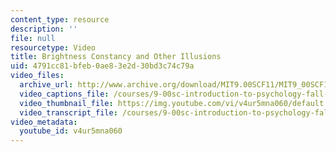 ```yaml
---
content_type: resource
description: ''
file: null
resourcetype: Video
title: Brightness Constancy and Other Illusions
uid: 4791cc81-bfeb-0ae8-3e2d-30bd3c74c79a
video_files:
  archive_url: http://www.archive.org/download/MIT9.00SCF11/MIT9_00SCF11_lec05_300k.mp4
  video_captions_file: /courses/9-00sc-introduction-to-psychology-fall-2011/8600b38602b2518ebc2b6aff7c64986e_v4ur5mna060.vtt
  video_thumbnail_file: https://img.youtube.com/vi/v4ur5mna060/default.jpg
  video_transcript_file: /courses/9-00sc-introduction-to-psychology-fall-2011/dfc1d38c48babf6ac7fc06e4f29f6bab_v4ur5mna060.pdf
video_metadata:
  youtube_id: v4ur5mna060
---
```

